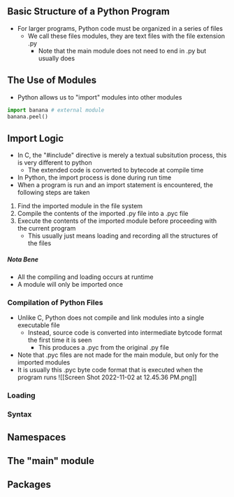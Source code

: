 ## Basic Structure of a Python Program 
- For larger programs, Python code must be organized in a series of files 
	- We call these files modules, they are text files with the file extension .py
		- Note that the main module does not need to end in .py but usually does 
## The Use of Modules
- Python allows us to "import" modules into other modules
```python 
import banana # external module
banana.peel()
```
## Import Logic
- In C, the "#include" directive is merely a textual subsitution process, this is very different to python
	- The extended code is converted to bytecode at compile time 
- In Python, the import process is done during run time 
- When a program is run and an import statement is encountered, the following steps are taken 
1. Find the imported module in the file system 
2. Compile the contents of the imported .py file into a .pyc file
3. Execute the contents of the imported module before proceeding with the current program 
	- This usually just means loading and recording all the structures of the files

##### Nota Bene 
- All the compiling and loading occurs at runtime 
- A module will only be imported once
### Compilation of Python Files
- Unlike C, Python does not compile and link modules into a single executable file
	- Instead, source code is converted into intermediate bytcode format the first time it is seen
		- This produces a .pyc from the original .py file
- Note that .pyc files are not made for the main module, but only for the imported modules
- It is usually this .pyc byte code format that is executed when the program runs
![[Screen Shot 2022-11-02 at 12.45.36 PM.png]]
### Loading 
### Syntax 
## Namespaces
## The "main" module 
## Packages 